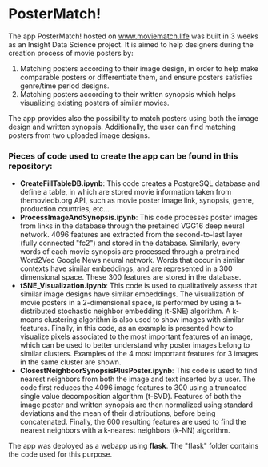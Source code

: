 # PosterMatch!

The app PosterMatch! hosted on www.moviematch.life was built in 3 weeks as an Insight Data Science project.
It is aimed to help designers during the creation process of movie posters by:
  1. Matching posters according to their image design, in order to help make comparable posters or differentiate them, and ensure posters satisfies genre/time period designs.
  2. Matching posters according to their written synopsis which helps visualizing existing posters of similar movies.

The app provides also the possibility to match posters using both the image design and written synopsis.
Additionally, the user can find matching posters from two uploaded image designs.

### Pieces of code used to create the app can be found in this repository:

  - <b>CreateFillTableDB.ipynb</b>: This code creates a PostgreSQL database and define a table, in which are stored movie information taken from themoviedb.org API, such as movie poster image link, synopsis, genre, production countries, etc...
  - <b>ProcessImageAndSynopsis.ipynb</b>: This code processes poster images from links in the database through the pretained VGG16 deep neural network. 4096 features are extracted from the second-to-last layer (fully connected "fc2") and stored in the database. Similarly, every words of each movie synopsis are processed through a pretrained Word2Vec Google News neural network. Words that occur in similar contexts have similar embeddings, and are represented in a 300 dimensional space. These 300 features are stored in the database.
  - <b>tSNE_Visualization.ipynb</b>: This code is used to qualitatively assess that similar image designs have similar embeddings. The visualization of movie posters in a 2-dimensional space, is performed by using a t-distributed stochastic neighbor embedding (t-SNE) algorithm. A k-means clustering algorithm is also used to show images with similar features. Finally, in this code, as an example is presented how to visualize pixels associated to the most important features of an image, which can be used to better understand why poster images belong to similar clusters. Examples of the 4 most important features for 3 images in the same cluster are shown.
  - <b>ClosestNeighboorSynopsisPlusPoster.ipynb</b>: This code is used to find nearest neighbors from both the image and text inserted by a user. The code first reduces the 4096 image features to 300 using a truncated single value decomposition algorithm (t-SVD). Features of both the image poster and written synopsis are then normalized using standard deviations and the mean of their distributions, before being concatenated. Finally, the 600 resulting features are used to find the nearest neighbors with a k-nearest neighbors (k-NN) algorithm.

The app was deployed as a webapp using <b>flask</b>. The "flask" folder contains the code used for this purpose.
